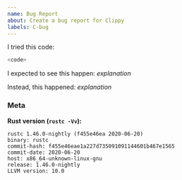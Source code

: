 ```yaml
---
name: Bug Report
about: Create a bug report for Clippy
labels: C-bug
---
```

<!--
Thank you for filing a bug report! 🐛 Please provide a short summary of the bug,
along with any information you feel relevant to replicating the bug.
-->

I tried this code:

```rust
<code>
```

I expected to see this happen: *explanation*

Instead, this happened: *explanation*

### Meta

**Rust version (`rustc -Vv`):**

```
rustc 1.46.0-nightly (f455e46ea 2020-06-20)
binary: rustc
commit-hash: f455e46eae1a227d735091091144601b467e1565
commit-date: 2020-06-20
host: x86_64-unknown-linux-gnu
release: 1.46.0-nightly
LLVM version: 10.0
```

<!--
Additional labels can be added to this issue by including the following command:

@rustbot label +<label>

Common labels for this issue type are:
* `I-suggestion-causes-error`
-->
